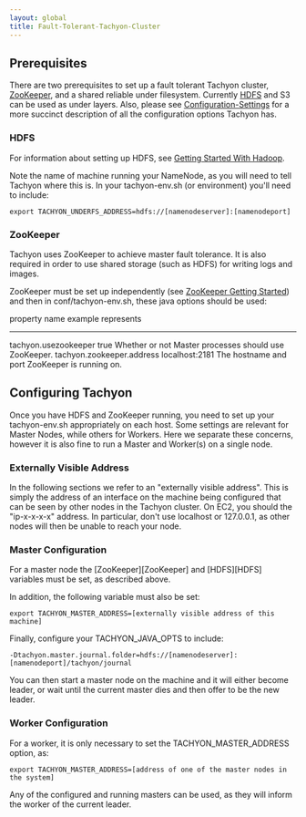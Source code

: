 ```yaml
---
layout: global
title: Fault-Tolerant-Tachyon-Cluster
---
```


[](#wiki-prerequisites)Prerequisites
------------------------------------

There are two prerequisites to set up a fault tolerant Tachyon cluster,
[ZooKeeper](Fault-Tolerant-Tachyon-Cluster#zookeeper), and a shared
reliable under filesystem. Currently
[HDFS](Fault-Tolerant-Tachyon-Cluster#hdfs) and S3 can be used as under
layers. Also, please see
[Configuration-Settings](Configuration-Settings.html)
for a more succinct description of all the configuration options Tachyon
has.

### [](#wiki-hdfs)HDFS

For information about setting up HDFS, see [Getting Started With
Hadoop](http://wiki.apache.org/hadoop/GettingStartedWithHadoop).

Note the name of machine running your NameNode, as you will need to tell
Tachyon where this is. In your tachyon-env.sh (or environment) you'll
need to include:

    export TACHYON_UNDERFS_ADDRESS=hdfs://[namenodeserver]:[namenodeport]

### [](#wiki-zookeeper)ZooKeeper

Tachyon uses ZooKeeper to achieve master fault tolerance. It is also
required in order to use shared storage (such as HDFS) for writing logs
and images.

ZooKeeper must be set up independently (see [ZooKeeper Getting
Started](http://zookeeper.apache.org/doc/r3.1.2/zookeeperStarted.html))
and then in conf/tachyon-env.sh, these java options should be used:

  property name               example          represents
  --------------------------- ---------------- -------------------------------------------------------
  tachyon.usezookeeper        true             Whether or not Master processes should use ZooKeeper.
  tachyon.zookeeper.address   localhost:2181   The hostname and port ZooKeeper is running on.

[](#wiki-configuring-tachyon)Configuring Tachyon
------------------------------------------------

Once you have HDFS and ZooKeeper running, you need to set up your
tachyon-env.sh appropriately on each host. Some settings are relevant
for Master Nodes, while others for Workers. Here we separate these
concerns, however it is also fine to run a Master and Worker(s) on a
single node.

### [](#wiki-externally-visible-address)Externally Visible Address

In the following sections we refer to an "externally visible address".
This is simply the address of an interface on the machine being
configured that can be seen by other nodes in the Tachyon cluster. On
EC2, you should the "ip-x-x-x-x" address. In particular, don't use
localhost or 127.0.0.1, as other nodes will then be unable to reach your
node.

### [](#wiki-master-configuration)Master Configuration

For a master node the [ZooKeeper][ZooKeeper] and [HDFS][HDFS] variables
must be set, as described above.

In addition, the following variable must also be set:

    export TACHYON_MASTER_ADDRESS=[externally visible address of this machine]

Finally, configure your TACHYON\_JAVA\_OPTS to include:

    -Dtachyon.master.journal.folder=hdfs://[namenodeserver]:[namenodeport]/tachyon/journal

You can then start a master node on the machine and it will either
become leader, or wait until the current master dies and then offer to
be the new leader.

### [](#wiki-worker-configuration)Worker Configuration

For a worker, it is only necessary to set the TACHYON\_MASTER\_ADDRESS
option, as:

    export TACHYON_MASTER_ADDRESS=[address of one of the master nodes in the system]

Any of the configured and running masters can be used, as they will
inform the worker of the current leader.

